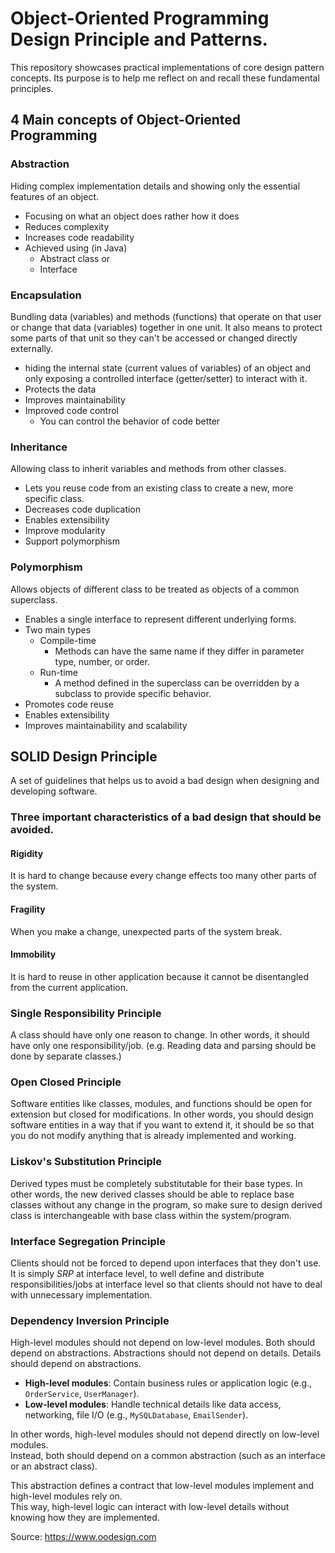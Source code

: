 # Object-Oriented Programming Design Principle and Patterns.
This repository showcases practical implementations of core design pattern concepts.
Its purpose is to help me reflect on and recall these fundamental principles.

## 4 Main concepts of Object-Oriented Programming 

### Abstraction
Hiding complex implementation details and showing only the essential features of an object.
- Focusing on what an object does rather how it does 
- Reduces complexity 
- Increases code readability 
- Achieved using (in Java)
  - Abstract class or
  - Interface 

### Encapsulation
Bundling data (variables) and methods (functions) that operate on that user or change that data (variables) together in one unit.
It also means to protect some parts of that unit so they can't be accessed or changed directly externally.
- hiding the internal state (current values of variables) of an object and only exposing a controlled interface (getter/setter) to interact with it.
- Protects the data 
- Improves maintainability 
- Improved code control 
  - You can control the behavior of code better

### Inheritance 
Allowing class to inherit variables and methods from other classes.
- Lets you reuse code from an existing class to create a new, more specific class.
- Decreases code duplication
- Enables extensibility
- Improve modularity 
- Support polymorphism 

### Polymorphism 
Allows objects of different class to be treated as objects of a common superclass.
- Enables a single interface to represent different underlying forms.
- Two main types 
  - Compile-time
    - Methods can have the same name if they differ in parameter type, number, or order.
  - Run-time 
    - A method defined in the superclass can be overridden by a subclass to provide specific behavior.
- Promotes code reuse
- Enables extensibility 
- Improves maintainability and scalability

## SOLID Design Principle
A set of guidelines that helps us to avoid a bad design when designing and developing software.

### Three important characteristics of a bad design that should be avoided.
#### Rigidity
It is hard to change because every change effects too many other parts of the system.
#### Fragility
When you make a change, unexpected parts of the system break.
#### Immobility
It is hard to reuse in other application because it cannot be disentangled from the current application.

### Single Responsibility Principle
A class should have only one reason to change. In other words, it should have only one responsibility/job.
(e.g. Reading data and parsing should be done by separate classes.)

### Open Closed Principle
Software entities like classes, modules, and functions should be open for extension but closed for modifications.
In other words, you should design software entities in a way that if you want to extend it, it should be so that you 
do not modify anything that is already implemented and working.

### Liskov's Substitution Principle
Derived types must be completely substitutable for their base types. In other words,
the new derived classes should be able to replace base classes without any change in the
program, so make sure to design derived class is interchangeable with base class
within the system/program.

### Interface Segregation Principle
Clients should not be forced to depend upon interfaces that they don't use.
It is simply *SRP* at interface level, to well define and distribute responsibilities/jobs
at interface level so that clients should not have to deal with unnecessary implementation.

### Dependency Inversion Principle
High-level modules should not depend on low-level modules. Both should depend on abstractions.
Abstractions should not depend on details. Details should depend on abstractions. 

- **High-level modules**: Contain business rules or application logic (e.g., `OrderService`, `UserManager`).
- **Low-level modules**: Handle technical details like data access, networking, file I/O (e.g., `MySQLDatabase`, 
`EmailSender`).

In other words, high-level modules should not depend directly on low-level modules.  
Instead, both should depend on a common abstraction (such as an interface or an abstract class).

This abstraction defines a contract that low-level modules implement and high-level modules rely on.  
This way, high-level logic can interact with low-level details without knowing how they are implemented.

Source: https://www.oodesign.com